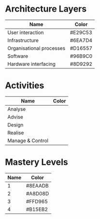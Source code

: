 # Architecture Layers

| Name                     | Color   |
|--------------------------|---------|
| User interaction         | #E29C53 |
| Infrastructure           | #6EA7D4 |
| Organisational processes | #D16557 |
| Software                 | #96B9C0 |
| Hardware interfacing     | #8D9292 |

# Activities
| Name             | Color |
|------------------|-------|
| Analyse          |       |
| Advise           |       |
| Design           |       |
| Realise          |       |
| Manage & Control |       |

# Mastery Levels
| Name | Color   |
|------|---------|
| 1    | #8EAADB |
| 2    | #A8D08D |
| 3    | #FFD965 |
| 4    | #B15EB2 |
